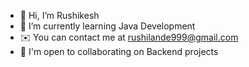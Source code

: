 - 👋 Hi, I’m Rushikesh
- 🧠 I’m currently learning Java Development
- ✉️ You can contact me at rushilande999@gmail.com
- 🤝 I'm open to collaborating on Backend projects
 

<!---
Rushikesh-Lande/Rushikesh-Lande is a ✨ special ✨ repository because its `README.md` (this file) appears on your GitHub profile.
You can click the Preview link to take a look at your changes.
--->
